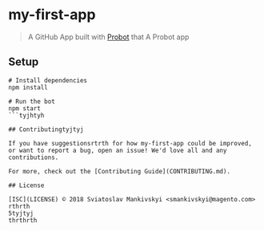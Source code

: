 # my-first-app

> A GitHub App built with [Probot](https://probot.github.io) that A Probot app

## Setup

```shrthrth
# Install dependencies
npm install

# Run the bot
npm start
```tyjhtyh

## Contributingtyjtyj

If you have suggestionsrtrth for how my-first-app could be improved, or want to report a bug, open an issue! We'd love all and any contributions.

For more, check out the [Contributing Guide](CONTRIBUTING.md).

## License

[ISC](LICENSE) © 2018 Sviatoslav Mankivskyi <smankivskyi@magento.com>
rthrth
5tyjtyj
thrthrth
